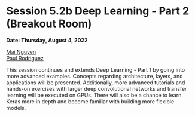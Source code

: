 # Session 5.2b Deep Learning - Part 2 (Breakout Room) #

**Date: Thursday, August 4, 2022**

[Mai Nguyen](https://www.sdsc.edu/research/researcher_spotlight/nguyen_mai.html) <br>
[Paul Rodriguez](https://www.coursera.org/instructor/~13847302)
 
This session continues and extends Deep Learning - Part 1 by going into more advanced examples.  Concepts regarding architecture, layers, and applications will be presented.  Additionally, more advanced tutorials and hands-on exercises with larger deep convolutional networks and transfer learning will be executed on GPUs.  There will also be a chance to learn Keras more in depth and become familiar with building more flexible models. 

